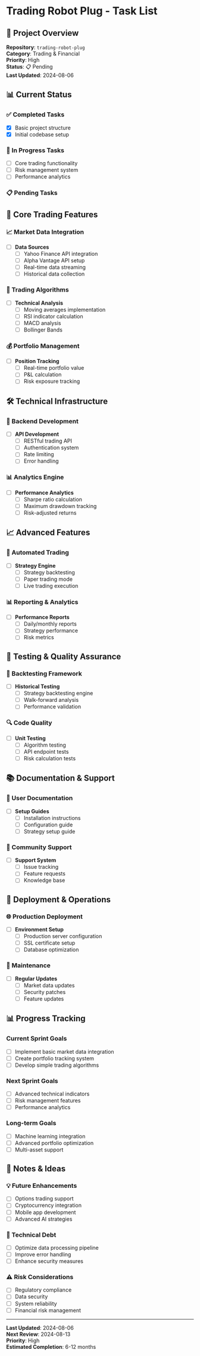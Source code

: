 # Trading Robot Plug - Task List

## 🎯 **Project Overview**

**Repository**: `trading-robot-plug`  
**Category**: Trading & Financial  
**Priority**: High  
**Status**: 📋 Pending  
**Last Updated**: 2024-08-06

## 📊 **Current Status**

### **✅ Completed Tasks**
- [x] Basic project structure
- [x] Initial codebase setup

### **🔄 In Progress Tasks**
- [ ] Core trading functionality
- [ ] Risk management system
- [ ] Performance analytics

### **📋 Pending Tasks**

## 🚀 **Core Trading Features**

### **📈 Market Data Integration**
- [ ] **Data Sources**
  - [ ] Yahoo Finance API integration
  - [ ] Alpha Vantage API setup
  - [ ] Real-time data streaming
  - [ ] Historical data collection

### **🤖 Trading Algorithms**
- [ ] **Technical Analysis**
  - [ ] Moving averages implementation
  - [ ] RSI indicator calculation
  - [ ] MACD analysis
  - [ ] Bollinger Bands

### **💰 Portfolio Management**
- [ ] **Position Tracking**
  - [ ] Real-time portfolio value
  - [ ] P&L calculation
  - [ ] Risk exposure tracking

## 🛠️ **Technical Infrastructure**

### **🔧 Backend Development**
- [ ] **API Development**
  - [ ] RESTful trading API
  - [ ] Authentication system
  - [ ] Rate limiting
  - [ ] Error handling

### **📊 Analytics Engine**
- [ ] **Performance Analytics**
  - [ ] Sharpe ratio calculation
  - [ ] Maximum drawdown tracking
  - [ ] Risk-adjusted returns

## 📈 **Advanced Features**

### **🤖 Automated Trading**
- [ ] **Strategy Engine**
  - [ ] Strategy backtesting
  - [ ] Paper trading mode
  - [ ] Live trading execution

### **📊 Reporting & Analytics**
- [ ] **Performance Reports**
  - [ ] Daily/monthly reports
  - [ ] Strategy performance
  - [ ] Risk metrics

## 🧪 **Testing & Quality Assurance**

### **🧪 Backtesting Framework**
- [ ] **Historical Testing**
  - [ ] Strategy backtesting engine
  - [ ] Walk-forward analysis
  - [ ] Performance validation

### **🔍 Code Quality**
- [ ] **Unit Testing**
  - [ ] Algorithm testing
  - [ ] API endpoint tests
  - [ ] Risk calculation tests

## 📚 **Documentation & Support**

### **📖 User Documentation**
- [ ] **Setup Guides**
  - [ ] Installation instructions
  - [ ] Configuration guide
  - [ ] Strategy setup guide

### **👥 Community Support**
- [ ] **Support System**
  - [ ] Issue tracking
  - [ ] Feature requests
  - [ ] Knowledge base

## 🚀 **Deployment & Operations**

### **🌐 Production Deployment**
- [ ] **Environment Setup**
  - [ ] Production server configuration
  - [ ] SSL certificate setup
  - [ ] Database optimization

### **🔧 Maintenance**
- [ ] **Regular Updates**
  - [ ] Market data updates
  - [ ] Security patches
  - [ ] Feature updates

## 📊 **Progress Tracking**

### **Current Sprint Goals**
- [ ] Implement basic market data integration
- [ ] Create portfolio tracking system
- [ ] Develop simple trading algorithms

### **Next Sprint Goals**
- [ ] Advanced technical indicators
- [ ] Risk management features
- [ ] Performance analytics

### **Long-term Goals**
- [ ] Machine learning integration
- [ ] Advanced portfolio optimization
- [ ] Multi-asset support

## 📝 **Notes & Ideas**

### **💡 Future Enhancements**
- [ ] Options trading support
- [ ] Cryptocurrency integration
- [ ] Mobile app development
- [ ] Advanced AI strategies

### **🔧 Technical Debt**
- [ ] Optimize data processing pipeline
- [ ] Improve error handling
- [ ] Enhance security measures

### **⚠️ Risk Considerations**
- [ ] Regulatory compliance
- [ ] Data security
- [ ] System reliability
- [ ] Financial risk management

---

**Last Updated**: 2024-08-06  
**Next Review**: 2024-08-13  
**Priority**: High  
**Estimated Completion**: 6-12 months

